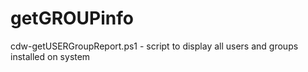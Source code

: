 # getGROUPinfo
  cdw-getUSERGroupReport.ps1 - script to display all users and groups installed on system
